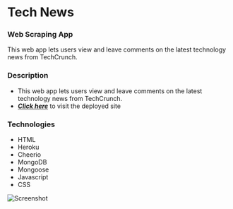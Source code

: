 # Tech News 
### Web Scraping App
This web app lets users view and leave comments on the latest technology news from TechCrunch.

### Description

- This web app lets users view and leave comments on the latest technology news from TechCrunch.
- _**[Click here](https://techcrunch-scraping.herokuapp.com/)**_ to visit the deployed site

### Technologies

- HTML
- Heroku
- Cheerio
- MongoDB
- Mongoose
- Javascript
- CSS

![Screenshot](./screenshot.png)
